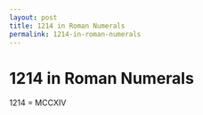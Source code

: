 ```yaml
---
layout: post
title: 1214 in Roman Numerals
permalink: 1214-in-roman-numerals
---
```


# 1214 in Roman Numerals

1214 = MCCXIV
